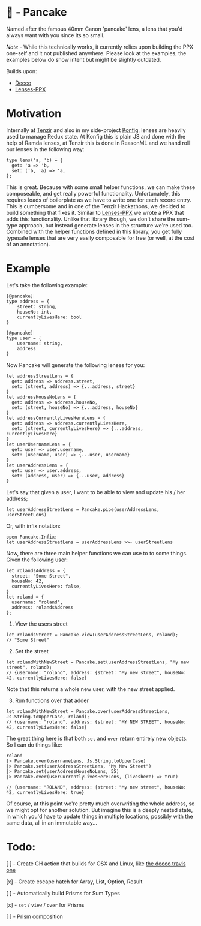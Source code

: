 # :pancakes: - Pancake
Named after the famous 40mm Canon 'pancake' lens, a lens that you'd always want
with you since its so small.

*Note* - While this technically works, it currently relies upon building the PPX one-self and it not published anywhere. Please look at the examples, the examples below do show intent but might be slightly outdated.

Builds upon:
- [Decco](https://github.com/reasonml-labs/decco)
- [Lenses-PPX](https://github.com/Astrocoders/lenses-ppx)

# Motivation
Internally at [Tenzir](https://tenzir.com/) and also in my side-project 
[Konfig](https://konfig.xyz/), lenses are heavily used to manage Redux state.
At Konfig this is plain JS and done with the help of Ramda lenses, at Tenzir 
this is done in ReasonML and we hand roll our lenses in the following way:

```reason
type lens('a, 'b) = {
  get: 'a => 'b,
  set: ('b, 'a) => 'a,
};
```
This is great. Because with some small helper functions, we can make these 
composeable, and get really powerful functionality. Unfortunately, this 
requires loads of boilerplate as we have to write one for each record entry.
This is cumbersome and in one of the Tenzir Hackathons, we decided to build 
something that fixes it. Similar to [Lenses-PPX](https://github.com/Astrocoders/lenses-ppx)
we wrote a PPX that adds this functionality. Unlike that library though, 
we don't share the sum-type approach, but instead generate lenses in the structure
we're used too. 
Combined with the helper functions defined in this library, you get fully 
typesafe lenses that are very easily composable for free (or well, at the 
cost of an annotation).

# Example
Let's take the following example:

```reason
[@pancake]
type address = {
    street: string,
    houseNo: int,
    currentlyLivesHere: bool
}

[@pancake]
type user = {
    username: string,
    address
}
```

Now Pancake will generate the following lenses for you:
```reason
let addressStreetLens = {
  get: address => address.street,
  set: (street, address) => {...address, street}
}
let addressHouseNoLens = {
  get: address => address.houseNo,
  set: (street, houseNo) => {...address, houseNo}
}
let addressCurrentlyLivesHereLens = {
  get: address => address.currentlyLivesHere,
  set: (street, currentlyLivesHere) => {...address, currentlyLivesHere}
}
let userUsernameLens = {
  get: user => user.username,
  set: (username, user) => {...user, username}
}
let userAddressLens = {
  get: user => user.address,
  set: (address, user) => {...user, address}
}
```

Let's say that given a user, I want to be able to view and update his / her address;
```reason
let userAddressStreetLens = Pancake.pipe(userAddressLens, userStreetLens)

```

Or, with infix notation:
```reason
open Pancake.Infix;
let userAddressStreetLens = userAddressLens >>- userStreetLens
```

Now, there are three main helper functions we can use to to some things.
Given the following user:
```reason
let rolandsAddress = {
  street: "Some Street",
  houseNo: 42,
  currentlyLivesHere: false,
}
let roland = {
  username: "roland",
  address: rolandsAddress
};
```

1. View the users street
```reason
let rolandsStreet = Pancake.view(userAddressStreetLens, roland);
// "Some Street"
```

2. Set the street
```reason
let rolandWithNewStreet = Pancake.set(userAddressStreetLens, "My new street", roland);
// {username: "roland", address: {street: "My new street", houseNo: 42, currentlyLivesHere: false} 
```
Note that this returns a whole new user, with the new street applied.

3. Run functions over that adder
```reason
let rolandWithNewStreet = Pancake.over(userAddressStreetLens, Js.String.toUpperCase, roland);
// {username: "roland", address: {street: "MY NEW STREET", houseNo: 42, currentlyLivesHere: false} 
```

The great thing here is that both `set` and `over` return entirely new objects. So I can
do things like:

```reason
roland
|> Pancake.over(usernameLens, Js.String.toUpperCase)
|> Pancake.set(userAddressStreetLens, "My New Street")
|> Pancake.set(userAddressHouseNoLens, 55)
|> Pancake.over(userCurrentlyLivesHereLens, (liveshere) => true)

// {username: "ROLAND", address: {street: "My new street", houseNo: 42, currentlyLivesHere: true} 
```
Of course, at this point we're pretty much overwriting the whole address, so we 
might opt for another solution. But imagine this is a deeply nested state, in
which you'd have to update things in multiple locations, possibly with the same
data, all in an immutable way...


# Todo:
[ ] - Create GH action that builds for OSX and Linux, like [the decco travis one](https://github.com/reasonml-labs/decco/blob/master/.travis.yml)

[x] - Create escape hatch for Array, List, Option, Result

[ ] - Automatically build Prisms for Sum Types

[x] - `set` / `view` / `over` for Prisms

[ ] - Prism composition
